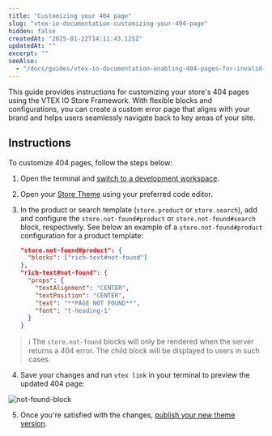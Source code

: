 ```yaml
---
title: "Customizing your 404 page"
slug: "vtex-io-documentation-customizing-your-404-page"
hidden: false
createdAt: "2025-01-22T14:11:43.125Z"
updatedAt: ""
excerpt: ""
seeAlso:
  - "/docs/guides/vtex-io-documentation-enabling-404-pages-for-invalid-single-segment-paths"
---
```


This guide provides instructions for customizing your store's 404 pages using the VTEX IO Store Framework. With flexible blocks and configurations, you can create a custom error page that aligns with your brand and helps users seamlessly navigate back to key areas of your site.

## Instructions

To customize 404 pages, follow the steps below:

1. Open the terminal and [switch to a development workspace](https://developers.vtex.com/docs/guides/vtex-io-documentation-creating-a-development-workspace/).
2. Open your [Store Theme](https://developers.vtex.com/docs/guides/vtex-io-documentation-store-theme) using your preferred code editor.
3. In the product or search template (`store.product` or `store.search`), add and configure the `store.not-found#product` or `store.not-found#search` block, respectively. See below an example of a `store.not-found#product` configuration for a product template:
    
    ```json
    "store.not-found#product": {
      "blocks": ["rich-text#not-found"]
    },
    "rich-text#not-found": {
      "props": {
        "textAlignment": "CENTER",
        "textPosition": "CENTER",
        "text": "**PAGE NOT FOUND**",
        "font": "t-heading-1"
      }
    }
    ```
    
  > ℹ The `store.not-found` blocks will only be rendered when the server returns a 404 error. The child block will be displayed to users in such cases.

4. Save your changes and run `vtex link` in your terminal to preview the updated 404 page:

  ![not-found-block](https://cdn.jsdelivr.net/gh/vtexdocs/dev-portal-content@main/images/vtex-io-documentation-enabling-404-pages-1.png)

5. Once you're satisfied with the changes, [publish your new theme version](https://developers.vtex.com/docs/guides/vtex-io-documentation-making-your-theme-content-public/).